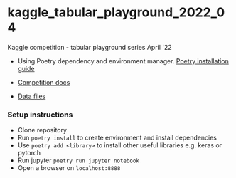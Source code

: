 # kaggle_tabular_playground_2022_04
Kaggle competition - tabular playground series April '22


* Using Poetry dependency and environment manager. [Poetry installation guide](https://python-poetry.org/docs/)

* [Competition docs](https://www.kaggle.com/competitions/tabular-playground-series-apr-2022/overview)

* [Data files](https://www.kaggle.com/competitions/tabular-playground-series-apr-2022/data)


### Setup instructions

* Clone repository
* Run ```poetry install``` to create environment and install dependencies
* Use ```poetry add <library>``` to install other useful libraries e.g. keras or pytorch
* Run jupyter ```poetry run jupyter notebook```
* Open a browser on ```localhost:8888```